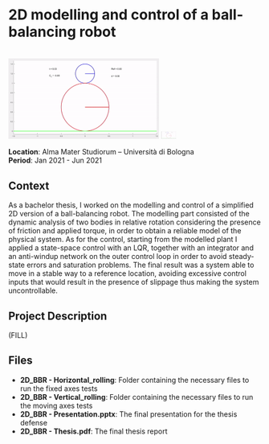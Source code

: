 # 2D modelling and control of a ball-balancing robot

<br>
<img src="./2D_BBR%20-%20Horizontal_rolling/Horizontal_animation.gif" width="300"> <img src="./2D_BBR%20-%20Vertical_rolling/Vertical_animation.gif" width="30">
<br>

**Location**: Alma Mater Studiorum – Università di Bologna  
**Period**: Jan 2021 - Jun 2021  

## Context
As a bachelor thesis, I worked on the modelling and control of a simplified 2D version of a ball-balancing robot. The modelling part consisted of the dynamic analysis of two bodies in relative rotation considering the presence of friction and applied torque, in order to obtain a reliable model of the physical system. As for the control, starting from the modelled plant I applied a state-space control with an LQR, together with an integrator and an anti-windup network on the outer control loop in order to avoid steady-state errors and saturation problems. The final result was a system able to move in a stable way to a reference location, avoiding excessive control inputs that would result in the presence of slippage thus making the system uncontrollable.

## Project Description
(FILL) 

## Files
- **2D_BBR - Horizontal_rolling**: Folder containing the necessary files to run the fixed axes tests 
- **2D_BBR - Vertical_rolling**: Folder containing the necessary files to run the moving axes tests
- **2D_BBR - Presentation.pptx**: The final presentation for the thesis defense
- **2D_BBR - Thesis.pdf**: The final thesis report
